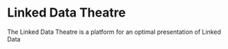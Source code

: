 # Linked Data Theatre
The Linked Data Theatre is a platform for an optimal presentation of Linked Data
